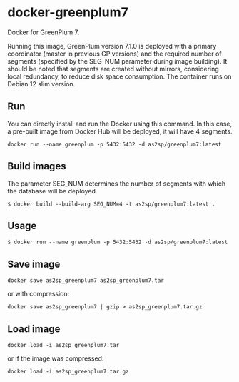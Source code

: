 # docker-greenplum7

Docker for GreenPlum 7.

Running this image, GreenPlum version 7.1.0 is deployed with a primary coordinator (master in previous GP versions) and the required number of segments (specified by the SEG_NUM parameter during image building). It should be noted that segments are created without mirrors, considering local redundancy, to reduce disk space consumption.
The container runs on Debian 12 slim version.

## Run
You can directly install and run the Docker using this command. In this case, a pre-built image from Docker Hub will be deployed, it will have 4 segments.
```
docker run --name greenplum -p 5432:5432 -d as2sp/greenplum7:latest
```

## Build images
The parameter SEG_NUM determines the number of segments with which the database will be deployed.
```
$ docker build --build-arg SEG_NUM=4 -t as2sp/greenplum7:latest .
```

## Usage
```
$ docker run --name greenplum -p 5432:5432 -d as2sp/greenplum7:latest
```

## Save image
```
docker save as2sp_greenplum7 as2sp_greenplum7.tar
```
or with compression:
```
docker save as2sp_greenplum7 | gzip > as2sp_greenplum7.tar.gz
```

## Load image
```
docker load -i as2sp_greenplum7.tar
```
or if the image was compressed:
```
docker load -i as2sp_greenplum7.tar.gz
```

